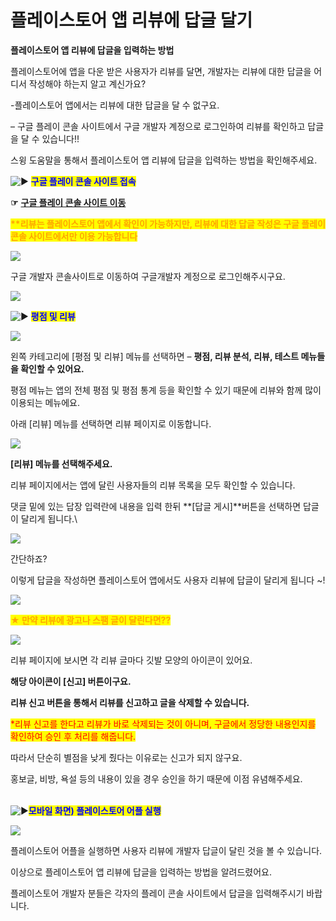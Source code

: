# 플레이스토어 앱 리뷰에 답글 달기

**플레이스토어 앱 리뷰에 답글을 입력하는 방법**

플레이스토어에 앱을 다운 받은 사용자가 리뷰를 달면, 개발자는 리뷰에 대한 답글을 어디서 작성해야 하는지 알고 계신가요?

\-플레이스토어 앱에서는 리뷰에 대한 답글을 달 수 없구요.

– 구글 플레이 콘솔 사이트에서 구글 개발자 계정으로 로그인하여 리뷰를 확인하고 답글을 달 수 있습니다!!

스윙 도움말을 통해서 플레이스토어 앱 리뷰에 답글을 입력하는 방법을 확인해주세요.



<img src="https://s.w.org/images/core/emoji/11/svg/25b6.svg" alt="▶" data-size="line"> <mark style="color:blue;">**구글 플레이 콘솔 사이트 접속**</mark>

**☞** [**구글 플레이 콘솔 사이트 이동**](https://play.google.com/console/developers)&#x20;

<mark style="color:orange;">**\*\*리뷰는 플레이스토어 앱에서 확인이 가능하지만, 리뷰에 대한 답글 작성은 구글 플레이 콘솔 사이트에서만 이용 가능합니다**</mark>

![](https://wp.swing2app.co.kr/wp-content/uploads/2018/09/%ED%94%8C%EB%A0%88%EC%9D%B4%EC%8A%A4%ED%86%A0%EC%96%B4%EB%A6%AC%EB%B7%B01\_new.png)

구글 개발자 콘솔사이트로 이동하여 구글개발자 계정으로 로그인해주시구요.

![](https://wp.swing2app.co.kr/wp-content/uploads/2020/07/%EC%BA%A1%EC%B2%98.png)

<img src="https://s.w.org/images/core/emoji/11/svg/25b6.svg" alt="▶" data-size="line"> <mark style="color:blue;">**평점 및 리뷰**</mark>&#x20;

![](https://wp.swing2app.co.kr/wp-content/uploads/2018/09/%ED%94%8C%EB%A0%88%EC%9D%B4%EC%8A%A4%ED%86%A0%EC%96%B4%EB%A6%AC%EB%B7%B05\_new.png)

왼쪽 카테고리에 \[평점 및 리뷰] 메뉴를 선택하면 – **평점, 리뷰 분석, 리뷰, 테스트 메뉴들을 확인할 수 있어요.**

평점 메뉴는 앱의 전체 평점 및 평점 통계 등을 확인할 수 있기 때문에 리뷰와 함께 많이 이용되는 메뉴에요.

아래 \[리뷰] 메뉴를 선택하면 리뷰 페이지로 이동합니다.

![](https://wp.swing2app.co.kr/wp-content/uploads/2018/09/%ED%94%8C%EB%A0%88%EC%9D%B4%EC%8A%A4%ED%86%A0%EC%96%B4%EB%A6%AC%EB%B7%B02\_new.png)

**\[리뷰] 메뉴를 선택해주세요.**&#x20;

리뷰 페이지에서는 앱에 달린 사용자들의 리뷰 목록을 모두 확인할 수 있습니다.&#x20;

댓글 밑에 있는 답장 입력란에 내용을 입력 한뒤 **\[답글 게시]**버튼을 선택하면 답글이 달리게 됩니다.\


![](https://wp.swing2app.co.kr/wp-content/uploads/2018/09/%ED%94%8C%EB%A0%88%EC%9D%B4%EC%8A%A4%ED%86%A0%EC%96%B4%EB%A6%AC%EB%B7%B03\_new.png)

간단하죠?

이렇게 답글을 작성하면 플레이스토어 앱에서도 사용자 리뷰에 답글이 달리게 됩니다 \~!

![](https://wp.swing2app.co.kr/wp-content/uploads/2020/07/%EC%BA%A1%EC%B2%98.png)

<mark style="color:orange;">**★ 만약 리뷰에 광고나 스팸 글이 달린다면??**</mark>

![](https://wp.swing2app.co.kr/wp-content/uploads/2018/09/%ED%94%8C%EB%A0%88%EC%9D%B4%EC%8A%A4%ED%86%A0%EC%96%B4%EB%A6%AC%EB%B7%B04\_new.png)

리뷰 페이지에 보시면 각 리뷰 글마다 깃발 모양의 아이콘이 있어요.

**해당 아이콘이 \[신고] 버튼이구요.**&#x20;

**리뷰 신고 버튼을 통해서 리뷰를 신고하고 글을 삭제할 수 있습니다.**&#x20;

<mark style="color:red;">\*리뷰 신고를 한다고 리뷰가 바로 삭제되는 것이 아니며, 구글에서 정당한 내용인지를 확인하여 승인 후 처리를 해줍니다.</mark>

따라서 단순히 별점을 낮게 줬다는 이유로는 신고가 되지 않구요.

홍보글, 비방, 욕설 등의 내용이 있을 경우 승인을 하기 때문에 이점 유념해주세요.

\
<img src="https://s.w.org/images/core/emoji/11/svg/25b6.svg" alt="▶" data-size="line"><mark style="color:blue;">**모바일 화면) 플레이스토어 어플 실행**</mark>&#x20;

![](https://wp.swing2app.co.kr/wp-content/uploads/2018/09/%ED%94%8C%EB%A0%88%EC%9D%B4%EC%8A%A4%ED%86%A0%EC%96%B4%EB%A6%AC%EB%B7%B06\_new-1.png)

플레이스토어 어플을 실행하면 사용자 리뷰에 개발자 답글이 달린 것을 볼 수 있습니다.



이상으로 플레이스토어 앱 리뷰에 답글을 입력하는 방법을 알려드렸어요.

플레이스토어 개발자 분들은 각자의 플레이 콘솔 사이트에서 답글을 입력해주시기 바랍니다.
